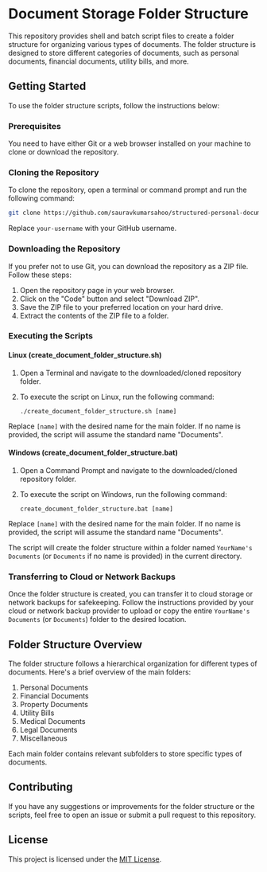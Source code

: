 # Document Storage Folder Structure

This repository provides shell and batch script files to create a folder structure for organizing various types of documents. The folder structure is designed to store different categories of documents, such as personal documents, financial documents, utility bills, and more.

## Getting Started

To use the folder structure scripts, follow the instructions below:

### Prerequisites

You need to have either Git or a web browser installed on your machine to clone or download the repository.

### Cloning the Repository

To clone the repository, open a terminal or command prompt and run the following command:

```bash
git clone https://github.com/sauravkumarsahoo/structured-personal-document-storage.git
```


Replace `your-username` with your GitHub username.

### Downloading the Repository

If you prefer not to use Git, you can download the repository as a ZIP file. Follow these steps:

1. Open the repository page in your web browser.
2. Click on the "Code" button and select "Download ZIP".
3. Save the ZIP file to your preferred location on your hard drive.
4. Extract the contents of the ZIP file to a folder.

### Executing the Scripts

#### Linux (create_document_folder_structure.sh)

1. Open a Terminal and navigate to the downloaded/cloned repository folder.
2. To execute the script on Linux, run the following command:

    `./create_document_folder_structure.sh [name]`
    

Replace `[name]` with the desired name for the main folder. If no name is provided, the script will assume the standard name "Documents".

#### Windows (create_document_folder_structure.bat)

1. Open a Command Prompt and navigate to the downloaded/cloned repository folder.
2. To execute the script on Windows, run the following command:

    `create_document_folder_structure.bat [name]`


Replace `[name]` with the desired name for the main folder. If no name is provided, the script will assume the standard name "Documents".

The script will create the folder structure within a folder named `YourName's Documents` (or `Documents` if no name is provided) in the current directory.

### Transferring to Cloud or Network Backups

Once the folder structure is created, you can transfer it to cloud storage or network backups for safekeeping. Follow the instructions provided by your cloud or network backup provider to upload or copy the entire `YourName's Documents` (or `Documents`) folder to the desired location.

## Folder Structure Overview

The folder structure follows a hierarchical organization for different types of documents. Here's a brief overview of the main folders:

1. Personal Documents
2. Financial Documents
3. Property Documents
4. Utility Bills
5. Medical Documents
6. Legal Documents
7. Miscellaneous

Each main folder contains relevant subfolders to store specific types of documents.

## Contributing

If you have any suggestions or improvements for the folder structure or the scripts, feel free to open an issue or submit a pull request to this repository.

## License

This project is licensed under the [MIT License](LICENSE).